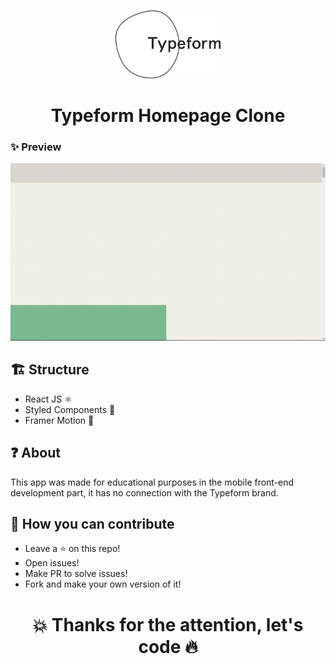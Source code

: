 <p align="center">
  <img src="./src/assets/typeform-logo.png" height="110" />
  <h1 align="center">Typeform Homepage Clone</h1>
</p>

### ✨ Preview

<p align="center">
  <img src="./src/assets/typeform-website.gif" />
</p>

## 🏗 Structure
- React JS ⚛
- Styled Components 💅
- Framer Motion 🎨

## ❓ About
This app was made for educational purposes in the mobile front-end development part, it has no connection with the Typeform brand.

## 💪 How you can contribute
- Leave a ⭐ on this repo!
- Open issues!
- Make PR to solve issues!
- Fork and make your own version of it!

<h1 align="center">💥 Thanks for the attention, let's code 🔥</h1>
